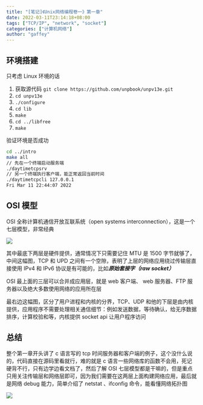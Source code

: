 ```yaml
---
title: "[笔记]《Unix网络编程卷一》第一章"
date: 2022-03-11T23:14:18+08:00
tags: ["TCP/IP", "network", "socket"]
categories: ["计算机网络"]
author: "gaffey"
---
```


## 环境搭建

只考虑 Linux 环境的话

1. 获取源代码 `git clone https://github.com/unpbook/unpv13e.git`
2. `cd unpv13e`
3. `./configure`
4. `cd lib`
5. `make`
6. `cd ../libfree`
7. `make`

验证环境是否成功

```sh
cd ../intro
make all
// 先在一个终端启动服务端
./daytimetcpsrv
// 另一个终端执行客户端，能正常返回当前时间
./daytimetcpcli 127.0.0.1
Fri Mar 11 22:44:07 2022
```



## OSI 模型

OSI 全称计算机通信开放互联系统（open systems interconnection），这是一个七层模型，非常经典

![](https://ypy.7bao.fun/img/202203112248946.png)

其中最底下两层是硬件提供，通常情况下只需要记住 MTU 是 1500 字节就够了，中间这幅图，TCP 和 UPD 之间有一个空隙，表明了上层的网络应用绕过传输层直接使用 IPv4 和 IPv6 协议是有可能的，比如***原始套接字（raw socket）***

OSI 最上面的三层可以合并成应用层，就是 web 客户端、 web 服务器、FTP 服务器以及绝大多数使用网络的应用所在层

最右边这幅图，区分了用户进程和内核的分界，TCP、UDP 和他的下层是由内核提供，应用程序不需要处理相关通信细节：例如发送数据，等待确认，给无序数据排序，计算校验和等，内核提供 socket api 让用户程序访问



## 总结

整个第一章开头讲了 c 语言写的 tcp 时间服务器和客户端的例子，这个没什么说的，代码直接在源码里看就行，难的就是 c 语言一些网络库的函数不会用，死记硬背不行，只有边学边看文档了，然后了解 OSI 七层模型都是干嘛的，但是重点只用关注传输层和网络层即可，因为我们需要在这两层上面构建网络应用，最后就是网络 debug 能力，简单介绍了 netstat 、ifconfig 命令，能看懂网络拓扑图

![](https://ypy.7bao.fun/img/202203112310042.png)


